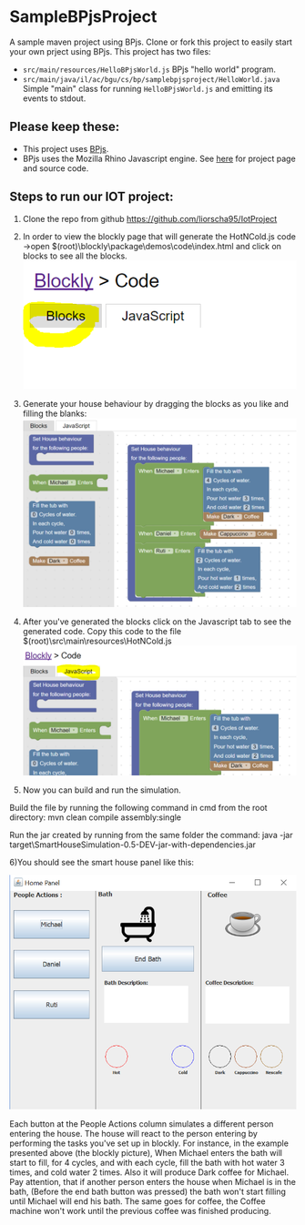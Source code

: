 # SampleBPjsProject

A sample maven project using BPjs. Clone or fork this project to easily start your own prject using BPjs. This project has two files:

* `src/main/resources/HelloBPjsWorld.js` BPjs "hello world" program.
* `src/main/java/il/ac/bgu/cs/bp/samplebpjsproject/HelloWorld.java` Simple "main" class for running `HelloBPjsWorld.js` and emitting its events to stdout.



## Please keep these:
* This project uses [BPjs](https://github.com/bThink-BGU/BPjs).
* BPjs uses the Mozilla Rhino Javascript engine. See [here](https://developer.mozilla.org/en-US/docs/Mozilla/Projects/Rhino) for project page and source code.


## Steps to run our IOT project:

1) Clone the repo from github https://github.com/liorscha95/IotProject

2) In order to view the blockly page that will generate the HotNCold.js code ->open $(root)\blockly\package\demos\code\index.html and click on blocks to see all the blocks.
![alt text](https://github.com/liorscha95/IotProject/blob/master/readmeImages/1.png)

3) Generate your house behaviour by dragging the blocks as you like and filling the blanks:
![alt text](https://github.com/liorscha95/IotProject/blob/master/readmeImages/2.png)


4) After you've generated the blocks click on the Javascript tab to see the generated code. Copy this code to the file $(root)\src\main\resources\HotNCold.js
![alt text](https://github.com/liorscha95/IotProject/blob/master/readmeImages/3.png)


5) Now you can build and run the simulation.

Build the file by running the following command in cmd from the root directory:
mvn clean compile assembly:single

Run the jar created by running from the same folder the command:
java -jar target\SmartHouseSimulation-0.5-DEV-jar-with-dependencies.jar

6)You should see the smart house panel like this:

![alt text](https://github.com/liorscha95/IotProject/blob/master/readmeImages/4.png)

Each button at the People Actions column simulates a different person entering the house. The house will react to the person entering by performing the tasks you've set up in blockly.
For instance, in the example presented above (the blockly picture), When Michael enters the bath will start to fill, for 4 cycles, and with each cycle, fill the bath with hot water 3 times, and cold water 2 times. Also it will produce Dark coffee for Michael. Pay attention, that if another person enters the house when Michael is in the bath, (Before the end bath button was pressed) the bath won't start filling until Michael will end his bath. The same goes for coffee, the Coffee machine won't work until the previous coffee was finished producing.
